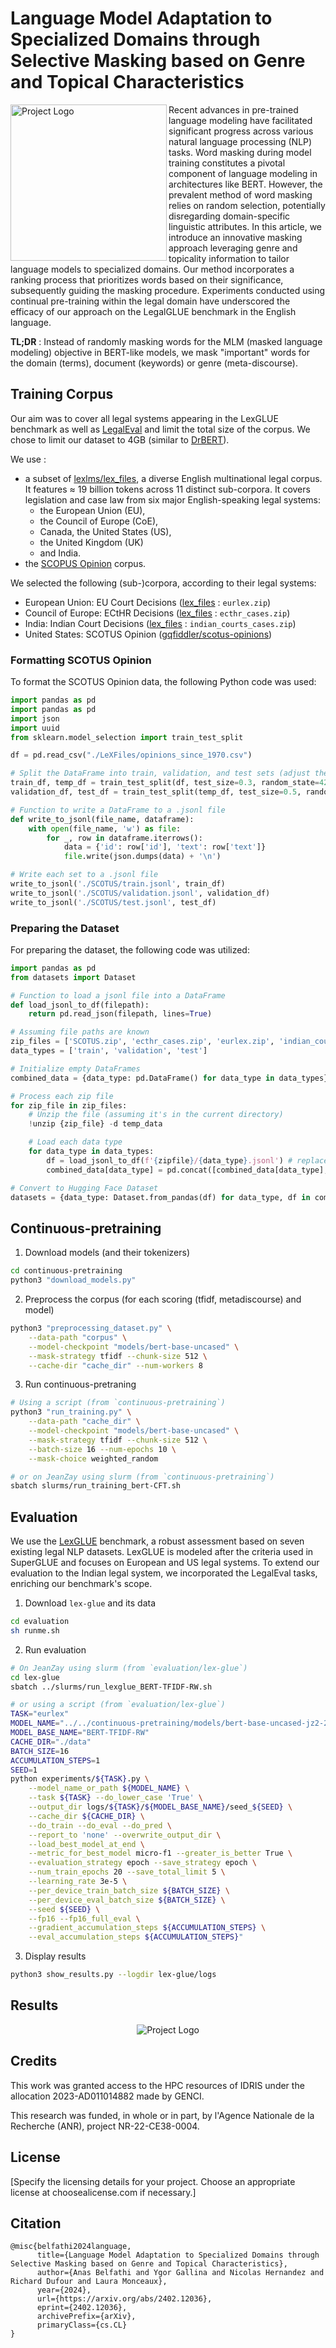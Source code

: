 # Language Model Adaptation to Specialized Domains through Selective Masking based on Genre and Topical Characteristics 

<img src="_assets/logo-selective-masking.jpg" align="left" alt="Project Logo" width="250"/>

Recent advances in pre-trained language modeling have facilitated significant progress across various natural language processing (NLP) tasks. Word masking during model training constitutes a pivotal component of language modeling in architectures like BERT. However, the prevalent method of word masking relies on random selection, potentially disregarding domain-specific linguistic attributes. In this article, we introduce an innovative masking approach leveraging genre and topicality information to tailor language models to specialized domains. Our method incorporates a ranking process that prioritizes words based on their significance, subsequently guiding the masking procedure. Experiments conducted using continual pre-training within the legal domain have underscored the efficacy of our approach on the LegalGLUE benchmark in the English language.


**TL;DR** : Instead of randomly masking words for the MLM (masked language modeling) objective in BERT-like models, we mask "important" words for the domain (terms), document (keywords) or genre (meta-discourse).


## Training Corpus

Our aim was to cover all legal systems appearing in the LexGLUE benchmark as well as [LegalEval](https://sites.google.com/view/legaleval/home) and limit the total size of the corpus.
We chose to limit our dataset to 4GB (similar to [DrBERT](https://aclanthology.org/2023.acl-long.896/)).

We use :
- a subset of [lexlms/lex_files](https://huggingface.co/datasets/lexlms/lex_files), a diverse English multinational legal corpus. It features $\approx$ 19 billion tokens across 11 distinct sub-corpora. It covers legislation and case law from six major English-speaking legal systems:
    - the European Union (EU),
    - the Council of Europe (CoE),
    - Canada, the United States (US),
    - the United Kingdom (UK)
    - and India.
- the [SCOPUS Opinion](https://www.kaggle.com/datasets/gqfiddler/scotus-opinions) corpus.

We selected the following (sub-)corpora, according to their legal systems:

* European Union: EU Court Decisions ([lex_files](https://huggingface.co/datasets/lexlms/lex_files/blob/main/) : `eurlex.zip`)
* Council of Europe: ECtHR Decisions ([lex_files](https://huggingface.co/datasets/lexlms/lex_files/blob/main/) : `ecthr_cases.zip`)
* India: Indian Court Decisions ([lex_files](https://huggingface.co/datasets/lexlms/lex_files/blob/main/) : `indian_courts_cases.zip`)
* United States: SCOTUS Opinion ([gqfiddler/scotus-opinions](https://www.kaggle.com/datasets/gqfiddler/scotus-opinions))

### Formatting SCOTUS Opinion

To format the SCOTUS Opinion data, the following Python code was used:

```python
import pandas as pd
import pandas as pd
import json
import uuid
from sklearn.model_selection import train_test_split

df = pd.read_csv("./LeXFiles/opinions_since_1970.csv")

# Split the DataFrame into train, validation, and test sets (adjust the proportions as needed)
train_df, temp_df = train_test_split(df, test_size=0.3, random_state=42)
validation_df, test_df = train_test_split(temp_df, test_size=0.5, random_state=42)

# Function to write a DataFrame to a .jsonl file
def write_to_jsonl(file_name, dataframe):
    with open(file_name, 'w') as file:
        for _, row in dataframe.iterrows():
            data = {'id': row['id'], 'text': row['text']}
            file.write(json.dumps(data) + '\n')

# Write each set to a .jsonl file
write_to_jsonl('./SCOTUS/train.jsonl', train_df)
write_to_jsonl('./SCOTUS/validation.jsonl', validation_df)
write_to_jsonl('./SCOTUS/test.jsonl', test_df)
```

### Preparing the Dataset

For preparing the dataset, the following code was utilized:

```python
import pandas as pd
from datasets import Dataset

# Function to load a jsonl file into a DataFrame
def load_jsonl_to_df(filepath):
    return pd.read_json(filepath, lines=True)

# Assuming file paths are known
zip_files = ['SCOTUS.zip', 'ecthr_cases.zip', 'eurlex.zip', 'indian_courts_cases.zip']
data_types = ['train', 'validation', 'test']

# Initialize empty DataFrames
combined_data = {data_type: pd.DataFrame() for data_type in data_types}

# Process each zip file
for zip_file in zip_files:
    # Unzip the file (assuming it's in the current directory)
    !unzip {zip_file} -d temp_data

    # Load each data type
    for data_type in data_types:
        df = load_jsonl_to_df(f'{zipfile}/{data_type}.jsonl') # replace zipfile par temp_data
        combined_data[data_type] = pd.concat([combined_data[data_type], df])

# Convert to Hugging Face Dataset
datasets = {data_type: Dataset.from_pandas(df) for data_type, df in combined_data.items()}
```
## Continuous-pretraining

1. Download models (and their tokenizers)
```bash
cd continuous-pretraining
python3 "download_models.py"
```
2. Preprocess the corpus (for each scoring (tfidf, metadiscourse) and model)
```bash
python3 "preprocessing_dataset.py" \
    --data-path "corpus" \
    --model-checkpoint "models/bert-base-uncased" \
    --mask-strategy tfidf --chunk-size 512 \
    --cache-dir "cache_dir" --num-workers 8
```
3. Run continuous-pretraning
```bash
# Using a script (from `continuous-pretraining`)
python3 "run_training.py" \
    --data-path "cache_dir" \
    --model-checkpoint "models/bert-base-uncased" \
    --mask-strategy tfidf --chunk-size 512 \
    --batch-size 16 --num-epochs 10 \
    --mask-choice weighted_random

# or on JeanZay using slurm (from `continuous-pretraining`)
sbatch slurms/run_training_bert-CFT.sh
```
## Evaluation

We use the [LexGLUE](https://github.com/coastalcph/lex-glue) benchmark, a robust assessment based on seven existing legal NLP datasets. LexGLUE is modeled after the criteria used in SuperGLUE and focuses on European and US legal systems. To extend our evaluation to the Indian legal system, we incorporated the LegalEval tasks, enriching our benchmark's scope.

1. Download `lex-glue` and its data
```bash
cd evaluation
sh runme.sh
```
2. Run evaluation
```bash
# On JeanZay using slurm (from `evaluation/lex-glue`)
cd lex-glue
sbatch ../slurms/run_lexglue_BERT-TFIDF-RW.sh

# or using a script (from `evaluation/lex-glue`)
TASK="eurlex"
MODEL_NAME="../../continuous-pretraining/models/bert-base-uncased-jz2-2-4-e10-b16-c512-tfidf-weighted_random-exall/checkpoint-3340"
MODEL_BASE_NAME="BERT-TFIDF-RW"
CACHE_DIR="./data"
BATCH_SIZE=16
ACCUMULATION_STEPS=1
SEED=1
python experiments/${TASK}.py \
    --model_name_or_path ${MODEL_NAME} \
    --task ${TASK} --do_lower_case 'True' \
    --output_dir logs/${TASK}/${MODEL_BASE_NAME}/seed_${SEED} \
    --cache_dir ${CACHE_DIR} \
    --do_train --do_eval --do_pred \
    --report_to 'none' --overwrite_output_dir \
    --load_best_model_at_end \
    --metric_for_best_model micro-f1 --greater_is_better True \
    --evaluation_strategy epoch --save_strategy epoch \
    --num_train_epochs 20 --save_total_limit 5 \
    --learning_rate 3e-5 \
    --per_device_train_batch_size ${BATCH_SIZE} \
    --per_device_eval_batch_size ${BATCH_SIZE} \
    --seed ${SEED} \
    --fp16 --fp16_full_eval \
    --gradient_accumulation_steps ${ACCUMULATION_STEPS} \
    --eval_accumulation_steps ${ACCUMULATION_STEPS}"
```
3. Display results
```bash
python3 show_results.py --logdir lex-glue/logs
```

## Results

<p align="center">
  <img src="_assets/results.png" alt="Project Logo" />
</p>


## Credits

This work was granted access to the HPC resources of IDRIS under the allocation 2023-AD011014882 made by GENCI.

This research was funded, in whole or in part, by l'Agence Nationale de la Recherche (ANR), project NR-22-CE38-0004.

## License

[Specify the licensing details for your project. Choose an appropriate license at choosealicense.com if necessary.]

## Citation

```
@misc{belfathi2024language,
      title={Language Model Adaptation to Specialized Domains through Selective Masking based on Genre and Topical Characteristics}, 
      author={Anas Belfathi and Ygor Gallina and Nicolas Hernandez and Richard Dufour and Laura Monceaux},
      year={2024},
      url={https://arxiv.org/abs/2402.12036},
      eprint={2402.12036},
      archivePrefix={arXiv},
      primaryClass={cs.CL}
}
```
